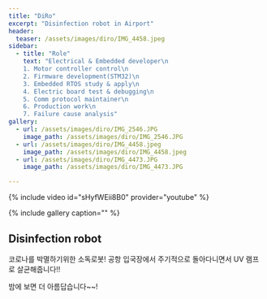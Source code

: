 ```yaml
---
title: "DiRo"
excerpt: "Disinfection robot in Airport"
header:
  teaser: /assets/images/diro/IMG_4458.jpeg
sidebar:
  - title: "Role"
    text: "Electrical & Embedded developer\n
    1. Motor controller control\n
    2. Firmware development(STM32)\n
    3. Embedded RTOS study & apply\n
    4. Electric board test & debugging\n
    5. Comm protocol maintainer\n
    6. Production work\n
    7. Failure cause analysis"
gallery:
  - url: /assets/images/diro/IMG_2546.JPG
    image_path: /assets/images/diro/IMG_2546.JPG
  - url: /assets/images/diro/IMG_4458.jpeg
    image_path: /assets/images/diro/IMG_4458.jpeg
  - url: /assets/images/diro/IMG_4473.JPG
    image_path: /assets/images/diro/IMG_4473.JPG

---
```

{% include video id="sHyfWEii8B0" provider="youtube" %}

{% include gallery caption="" %}
## Disinfection robot

코로나를 박멸하기위한 소독로봇!
공항 입국장에서 주기적으로 돌아다니면서 UV 램프로 살균해줍니다!!

밤에 보면 더 아름답습니다~~!


